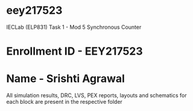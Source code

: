 # eey217523
IECLab (ELP831) Task 1 - Mod 5 Synchronous Counter
# Enrollment ID - EEY217523
# Name - Srishti Agrawal
All simulation results, DRC, LVS, PEX reports, layouts and schematics for each block are present in the respective folder
